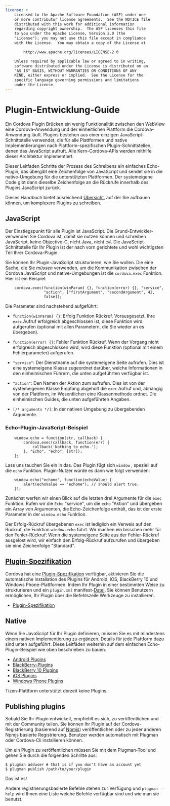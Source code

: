 ```yaml
---
license: >
    Licensed to the Apache Software Foundation (ASF) under one
    or more contributor license agreements.  See the NOTICE file
    distributed with this work for additional information
    regarding copyright ownership.  The ASF licenses this file
    to you under the Apache License, Version 2.0 (the
    "License"); you may not use this file except in compliance
    with the License.  You may obtain a copy of the License at

        http://www.apache.org/licenses/LICENSE-2.0

    Unless required by applicable law or agreed to in writing,
    software distributed under the License is distributed on an
    "AS IS" BASIS, WITHOUT WARRANTIES OR CONDITIONS OF ANY
    KIND, either express or implied.  See the License for the
    specific language governing permissions and limitations
    under the License.
---
```


# Plugin-Entwicklung-Guide

Ein Cordova Plugin Brücken ein wenig Funktionalität zwischen den WebView eine Cordova-Anwendung und der einheitlichen Plattform die Cordova-Anwendung läuft. Plugins bestehen aus einer einzigen JavaScript-Schnittstelle verwendet, die für alle Plattformen und native Implementierungen nach Plattform-spezifischen Plugin-Schnittstellen, denen das JavaScript aufruft. Alle Kern-Cordova-APIs werden mithilfe dieser Architektur implementiert.

Dieser Leitfaden Schritte der Prozess des Schreibens ein einfaches Echo-Plugin, das übergibt eine Zeichenfolge von JavaScript und sendet sie in die native-Umgebung für die unterstützten Plattformen. Der systemeigene Code gibt dann dieselbe Zeichenfolge an die Rückrufe innerhalb des Plugins JavaScript zurück.

Dieses Handbuch bietet ausreichend <a href="../../overview/index.html">Übersicht</a>, auf der Sie aufbauen können, um komplexere Plugins zu schreiben.

## JavaScript

Der Einstiegspunkt für alle Plugin ist JavaScript. Die Grund-Entwickler-verwenden Sie Cordova ist, damit sie nutzen können und schreiben JavaScript, keine Objective-C, nicht Java, nicht c#. Die JavaScript-Schnittstelle für Ihr Plugin ist der nach vorn gerichtete und wohl wichtigsten Teil Ihrer Cordova-Plugin.

Sie können Ihr Plugin-JavaScript strukturieren, wie Sie wollen. Die eine Sache, die Sie *müssen* verwenden, um die Kommunikation zwischen der Cordova JavaScript und native-Umgebungen ist die `cordova.exec` Funktion. Hier ist ein Beispiel:

        cordova.exec(function(winParam) {}, function(error) {}, "service",
                     "action", ["firstArgument", "secondArgument", 42,
                     false]);
    

Die Parameter sind nachstehend aufgeführt:

*   `function(winParam) {}`: Erfolg Funktion Rückruf. Vorausgesetzt, Ihre `exec` Aufruf erfolgreich abgeschlossen ist, diese Funktion wird aufgerufen (optional mit allen Parametern, die Sie wieder an es übergeben).

*   `function(error) {}`: Fehler Funktion Rückruf. Wenn der Vorgang nicht erfolgreich abgeschlossen wird, wird diese Funktion (optional mit einem Fehlerparameter) aufgerufen.

*   `"service"`: Der Dienstname auf die systemeigene Seite aufrufen. Dies ist eine systemeigene Klasse zugeordnet darüber, welche Informationen in den einheimischen Führern, die unten aufgeführten verfügbar ist.

*   `"action"`: Den Namen der Aktion zum aufrufen. Dies ist von der systemeigenen Klasse Empfang abgeholt die `exec` Aufruf und, abhängig von der Plattform, im Wesentlichen eine Klassenmethode ordnet. Die einheimischen Guides, die unten aufgeführten Angaben.

*   `[/* arguments */]`: In der nativen Umgebung zu übergebenden Argumente.

### Echo-Plugin-JavaScript-Beispiel

        window.echo = function(str, callback) {
            cordova.exec(callback, function(err) {
                callback('Nothing to echo.');
            }, "Echo", "echo", [str]);
        };
    

Lass uns tauchen Sie ein in das. Das Plugin fügt sich `window` , speziell auf die `echo` Funktion. Plugin-Nutzer würde es dann wie folgt verwenden:

        window.echo("echome", function(echoValue) {
            alert(echoValue == "echome"); // should alert true.
        });
    

Zunächst werfen wir einen Blick auf die letzten drei Argumente für die `exec` Funktion. Rufen wir die `Echo` "service", um die `echo` "Aktion" und übergeben ein Array von Argumenten, die Echo-Zeichenfolge enthält, das ist der erste Parameter in der `window.echo` Funktion.

Der Erfolg-Rückruf übergebenen `exec` ist lediglich ein Verweis auf den Rückruf, die Funktion `window.echo` führt. Wir machen ein bisschen mehr für den Fehler-Rückruf: Wenn die systemeigene Seite aus der Fehler-Rückruf ausgelöst wird, wir einfach den Erfolg-Rückruf aufzurufen und übergeben sie eine Zeichenfolge "Standard".

## <a href="../../../plugin_ref/spec.html">Plugin-Spezifikation</a>

Cordova hat eine <a href="../../../plugin_ref/spec.html">Plugin-Spezifikation</a> verfügbar, aktivieren Sie die automatische Installation des Plugins für Android, iOS, BlackBerry 10 und Windows Phone-Plattformen. Indem Ihr Plugin in einer bestimmten Weise zu strukturieren und ein `plugin.xml` manifest-<a href="../../../cordova/file/fileobj/fileobj.html">Datei</a>, Sie können Benutzern ermöglichen, Ihr Plugin über die Befehlszeile Werkzeuge zu installieren.

*   <a href="../../../plugin_ref/spec.html">Plugin-Spezifikation</a>

## Native

Wenn Sie JavaScript für Ihr Plugin definieren, müssen Sie es mit mindestens einem nativen Implementierung zu ergänzen. Details für jede Plattform dazu sind unten aufgeführt. Diese Leitfäden weiterhin auf dem einfachen Echo-Plugin-Beispiel wie oben beschrieben zu bauen.

*   <a href="../../platforms/android/plugin.html">Android Plugins</a>
*   <a href="../../platforms/blackberry/plugin.html">BlackBerry-Plugins</a>
*   <a href="../../platforms/blackberry10/plugin.html">BlackBerry 10 Plugins</a>
*   <a href="../../platforms/ios/plugin.html">iOS Plugins</a>
*   <a href="../../platforms/wp8/plugin.html">Windows Phone Plugins</a>

Tizen-Plattform unterstützt derzeit keine Plugins.

## Publishing plugins

Sobald Sie Ihr Plugin entwickelt, empfiehlt es sich, zu veröffentlichen und mit der Community teilen. Sie können Ihr Plugin auf der Cordova-Registrierung (basierend auf [Npmjs][1]) veröffentlichen oder zu jeder anderen Npmjs basierte Registrierung. Benutzer werden automatisch mit Plugman oder Cordova-Cli installieren können.

 [1]: https://github.com/isaacs/npmjs.org

Um ein Plugin zu veröffentlichen müssen Sie mit dem Plugman-Tool und gehen Sie durch die folgenden Schritte aus:

    $ plugman adduser # that is if you don't have an account yet
    $ plugman publish /path/to/your/plugin
    

Das ist es!

Andere registrierungsbasierte Befehle stehen zur Verfügung und `plugman --help` wird Ihnen eine Liste welche Befehle verfügbar sind und wie man sie benutzt.